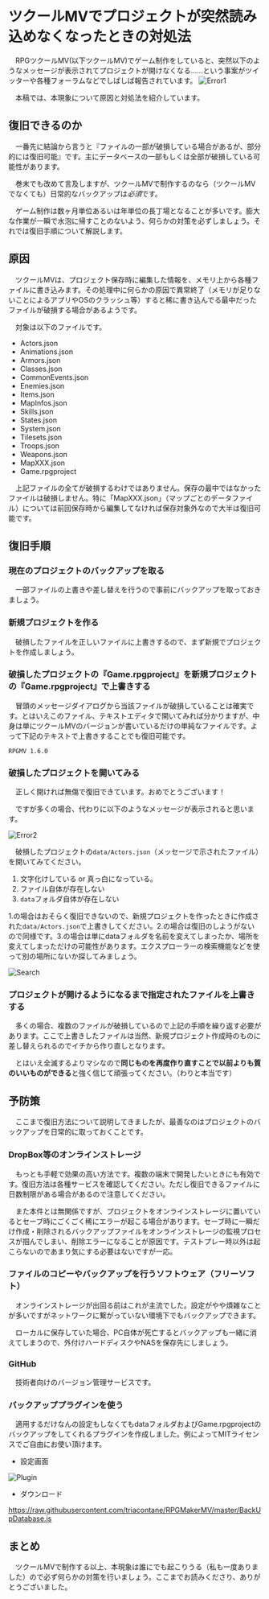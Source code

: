 # ツクールMVでプロジェクトが突然読み込めなくなったときの対処法
　RPGツクールMV(以下ツクールMV)でゲーム制作をしていると、突然以下のようなメッセージが表示されてプロジェクトが開けなくなる……という事案がツイッターや各種フォーラムなどでしばしば報告されています。
![Error1](https://2.bp.blogspot.com/-A5hrTMxn7yc/WtqpsyxqOCI/AAAAAAAAchY/tvFwPW5dkb8tRt_FwZtjX-qClM0hZ_FQgCPcBGAYYCw/s1600/2018-04-21.png)

　本稿では、本現象について原因と対処法を紹介しています。
## 復旧できるのか
　一番先に結論から言うと『ファイルの一部が破損している場合があるが、部分的には復旧可能』です。主にデータベースの一部もしくは全部が破損している可能性があります。

　巻末でも改めて言及しますが、ツクールMVで制作するのなら（ツクールMVでなくても）日常的なバックアップは*必須*です。

　ゲーム制作は数ヶ月単位あるいは年単位の長丁場となることが多いです。膨大な作業が一瞬で水泡に帰すことのないよう、何らかの対策を必ずしましょう。それでは復旧手順について解説します。
## 原因
　ツクールMVは、プロジェクト保存時に編集した情報を、メモリ上から各種ファイルに書き込みます。その処理中に何らかの原因で異常終了（メモリが足りないことによるアプリやOSのクラッシュ等）すると稀に書き込んでる最中だったファイルが破損する場合があるようです。

　対象は以下のファイルです。
- Actors.json
- Animations.json
- Armors.json
- Classes.json
- CommonEvents.json
- Enemies.json
- Items.json
- MapInfos.json
- Skills.json
- States.json
- System.json
- Tilesets.json
- Troops.json
- Weapons.json
- MapXXX.json
- Game.rpgproject

　上記ファイルの全てが破損するわけではありません。保存の最中ではなかったファイルは破損しません。特に「MapXXX.json」（マップごとのデータファイル）については前回保存時から編集してなければ保存対象外なので大半は復旧可能です。
## 復旧手順
### 現在のプロジェクトのバックアップを取る
　一部ファイルの上書きや差し替えを行うので事前にバックアップを取っておきましょう。
### 新規プロジェクトを作る
　破損したファイルを正しいファイルに上書きするので、まず新規でプロジェクトを作成しましょう。
### 破損したプロジェクトの『Game.rpgproject』を新規プロジェクトの『Game.rpgproject』で上書きする
　冒頭のメッセージダイアログから当該ファイルが破損していることは確実です。とはいえこのファイル、テキストエディタで開いてみれば分かりますが、中身は単にツクールMVのバージョンが書いているだけの単純なファイルです。よって下記のテキストで上書きすることでも復旧可能です。
``` 
RPGMV 1.6.0
```
### 破損したプロジェクトを開いてみる
　正しく開ければ無傷で復旧できています。おめでとうございます！

　ですが多くの場合、代わりに以下のようなメッセージが表示されると思います。

![Error2](https://2.bp.blogspot.com/-wm7tq6khNGo/Wtq1cQXRtGI/AAAAAAAAch0/vlOYgVZyKGILstVKZqZzR64JYNnHSHL6gCPcBGAYYCw/s1600/2018-04-21%2B%25281%2529.png)

　破損したプロジェクトの``data/Actors.json``（メッセージで示されたファイル）を開いてみてください。

1. 文字化けしている or 真っ白になっている。
2. ファイル自体が存在しない
3. ``data``フォルダ自体が存在しない

1.の場合はおそらく復旧できないので、新規プロジェクトを作ったときに作成された``data/Actors.json``で上書きしてください。2.の場合は復旧のしようがないので同様です。3.の場合は単にdataフォルダを名前を変えてしまったか、場所を変えてしまっただけの可能性があります。エクスプローラーの検索機能などを使って別の場所にないか探してみましょう。

![Search](https://4.bp.blogspot.com/-rjfW9yBk9Hk/Wtq5OszxRpI/AAAAAAAAch8/9Z5KIL2UDPQN98R3TqaBOXNpGnpn7L2JgCLcBGAs/s1600/2018-04-21%2B%25283%2529.png)

### プロジェクトが開けるようになるまで指定されたファイルを上書きする
　多くの場合、複数のファイルが破損しているので上記の手順を繰り返す必要があります。ここで上書きしたファイルは当然、新規プロジェクト作成時のものに差し替えられるのでイチから作り直しとなります。

　とはいえ全滅するよりマシなので**同じものを再度作り直すことで以前よりも質のいいものができる**と強く信じて頑張ってください。（わりと本当です）
## 予防策
　ここまで復旧方法について説明してきましたが、最善なのはプロジェクトのバックアップを日常的に取っておくことです。
### DropBox等のオンラインストレージ
　もっとも手軽で効果の高い方法です。複数の端末で開発したいときにも有効です。復旧方法は各種サービスを確認してください。ただし復旧できるファイルに日数制限がある場合があるので注意してください。

　また本件とは無関係ですが、プロジェクトをオンラインストレージに置いているとセーブ時にごくごく稀にエラーが起こる場合があります。セーブ時に一瞬だけ作成・削除されるバックアップファイルをオンラインストレージの監視プロセスが掴んでしまい、削除エラーになることが原因です。テストプレー時以外は起こらないのであまり気にする必要はないですが一応。
### ファイルのコピーやバックアップを行うソフトウェア（フリーソフト）
　オンラインストレージが出回る前はこれが主流でした。設定がやや煩雑なことが多いですがネットワークに繋がっていない環境下でもバックアップできます。

　ローカルに保存していた場合、PC自体が死亡するとバックアップも一緒に消えてしまうので、外付けハードディスクやNASを保存先にしましょう。
### GitHub
　技術者向けのバージョン管理サービスです。
### バックアッププラグインを使う
　適用するだけなんの設定もしなくてもdataフォルダおよびGame.rpgprojectのバックアップをしてくれるプラグインを作成しました。例によってMITライセンスでご自由にお使い頂けます。
- 設定画面

![Plugin](https://3.bp.blogspot.com/-o47FfvAiicM/WtrnXdB4SLI/AAAAAAAAciM/JnJIj2zTf7EchZj00ib_nvsBAaGQxvJZACLcBGAs/s1600/2018-04-21%2B%25284%2529.png)

- ダウンロード

<https://raw.githubusercontent.com/triacontane/RPGMakerMV/master/BackUpDatabase.js>

## まとめ
　ツクールMVで制作する以上、本現象は誰にでも起こりうる（私も一度ありました）ので必ず何らかの対策を行いましょう。ここまでお読みくださり、ありがとうございました。
